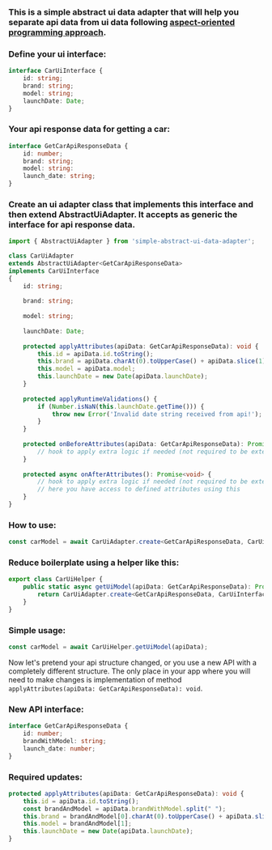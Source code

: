 ### This is a simple abstract ui data adapter that will help you separate api data from ui data following [aspect-oriented programming approach](https://en.wikipedia.org/wiki/Aspect-oriented_programming).


### Define your ui interface:

```typescript
interface CarUiInterface {
    id: string;
    brand: string;
    model: string;
    launchDate: Date;
}
```

### Your api response data for getting a car:
```typescript
interface GetCarApiResponseData {
    id: number;
    brand: string;
    model: string:
    launch_date: string;
}
```

### Create an ui adapter class that implements this interface and then extend AbstractUiAdapter. It accepts as generic the interface for api response data.

```typescript
import { AbstractUiAdapter } from 'simple-abstract-ui-data-adapter';

class CarUiAdapter
extends AbstractUiAdapter<GetCarApiResponseData>
implements CarUiInterface
{
    id: string;
    
    brand: string;
    
    model: string;
    
    launchDate: Date;
    
    protected applyAttributes(apiData: GetCarApiResponseData): void {
        this.id = apiData.id.toString();
        this.brand = apiData.charAt(0).toUpperCase() + apiData.slice(1); // pretend you need brand string capitalized
        this.model = apiData.model;
        this.launchDate = new Date(apiData.launchDate);
    }
    
    protected applyRuntimeValidations() {
        if (Number.isNaN(this.launchDate.getTime())) {
            throw new Error('Invalid date string received from api!');
        }
    }
    
    protected onBeforeAttributes(apiData: GetCarApiResponseData): Promise<void> {
        // hook to apply extra logic if needed (not required to be extended)
    }
    
    protected async onAfterAttributes(): Promise<void> {
        // hook to apply extra logic if needed (not required to be extended)
        // here you have access to defined attributes using this
    }
}
```


### How to use:
```typescript
const carModel = await CarUiAdapter.create<GetCarApiResponseData, CarUiInterface>(apiData);
```

### Reduce boilerplate using a helper like this:
```typescript
export class CarUiHelper {
    public static async getUiModel(apiData: GetCarApiResponseData): Promise<CarUiInterface> {
        return CarUiAdapter.create<GetCarApiResponseData, CarUiInterface>(apiData);
    }
}
```

### Simple usage:
```typescript
const carModel = await CarUiHelper.getUiModel(apiData);
```

Now let's pretend your api structure changed, or you use a new API with a completely different structure. The only place in your app where you will need to make changes is
implementation of method `applyAttributes(apiData: GetCarApiResponseData): void`.

### New API interface:
```typescript
interface GetCarApiResponseData {
    id: number;
    brandWithModel: string;
    launch_date: number;
}
```

### Required updates:
```typescript
protected applyAttributes(apiData: GetCarApiResponseData): void {
    this.id = apiData.id.toString();
    const brandAndModel = apiData.brandWithModel.split(" ");
    this.brand = brandAndModel[0].charAt(0).toUpperCase() + apiData.slice(1);
    this.model = brandAndModel[1];
    this.launchDate = new Date(apiData.launchDate);
}
```
